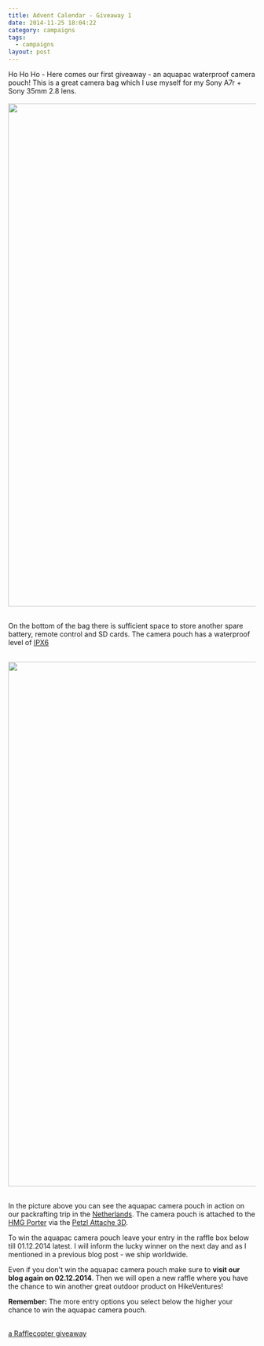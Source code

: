 ```yaml
---
title: Advent Calendar - Giveaway 1
date: 2014-11-25 18:04:22
category: campaigns
tags:
  - campaigns
layout: post
---
```

Ho Ho Ho - Here comes our first giveaway - an aquapac waterproof camera pouch! This is a great camera bag which I use myself for my Sony A7r + Sony 35mm 2.8 lens. <br><br>
<a href="https://www.flickr.com/photos/90204224@N07/15876933245"><img src="https://farm8.staticflickr.com/7504/15876933245_5f2da0043d_b.jpg" width="1024" height="1024"></a><!--more--><br><br>

On the bottom of the bag there is sufficient space to store another spare battery, remote control and SD cards. The camera pouch has a waterproof level of [IPX6](http://en.wikipedia.org/wiki/IP_Code) <br><br>

<a href="https://www.flickr.com/photos/90204224@N07/13975500852"><img src="https://farm8.staticflickr.com/7247/13975500852_2ff83c7e52_h.jpg" width="1600" height="1068"></a><br><br>

In the picture above you can see the aquapac camera pouch in action on our packrafting trip in the [Netherlands](http://hikeventures.com/packrafting-in-the-weerribben-wieden-national-park/). The camera pouch is attached to the [HMG Porter](http://hikeventures.com/gear-review-hmg-porter-4400-black/) via the [Petzl Attache 3D](http://hikeventures.com/petzl-attache-3d/).

To win the aquapac camera pouch leave your entry in the raffle box below till 01.12.2014 latest. I will inform the lucky winner on the next day and as I mentioned in a previous blog post - we ship worldwide.

Even if you don't win the aquapac camera pouch make sure to <strong>visit our blog again on 02.12.2014</strong>. Then we will open a new raffle where you have the chance to win another great outdoor product on HikeVentures!

<strong>Remember:</strong> The more entry options you select below the higher your chance to win the aquapac camera pouch.<br><br>

<a class="rcptr" href="http://www.rafflecopter.com/rafl/display/9698c3701/"  data-raflid="9698c3701" data-theme="classic" data-template="547383d1349ca46723745c71" id="rcwidget_nb6zp4vv">a Rafflecopter giveaway</a>
<script src="//widget-prime.rafflecopter.com/launch.js"></script>
